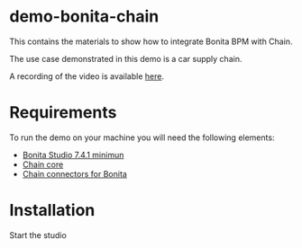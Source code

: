 # demo-bonita-chain

This contains the materials to show how to integrate Bonita BPM with Chain.

The use case demonstrated in this demo is a car supply chain. 

A recording of the video is available [here](http://www.bonitasoft.com/for-you-to-read/videos/accelerate-blockchain-technology-adoption-bonita-bpm-and-chain-core). 

# Requirements

To run the demo on your machine you will need the following elements:
* [Bonita Studio 7.4.1 minimun](www.bonitasoft.com/downloads-v2)
* [Chain core](https://chain.com)
* [Chain connectors for Bonita](https://github.com/Bonitasoft-Community/bonita-connector-chain)

# Installation

Start the studio 

